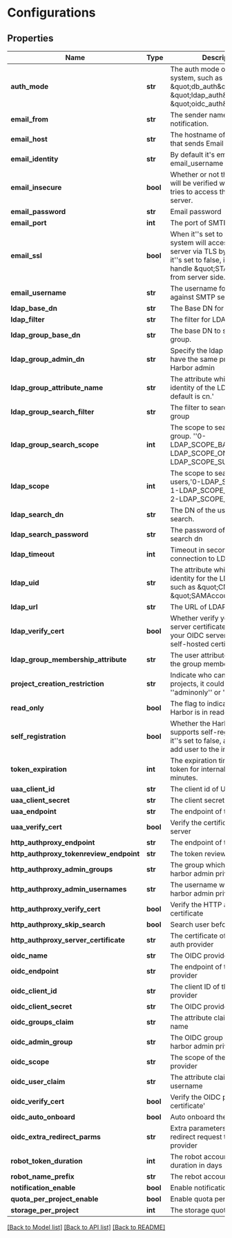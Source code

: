 # Configurations

## Properties
Name | Type | Description | Notes
------------ | ------------- | ------------- | -------------
**auth_mode** | **str** | The auth mode of current system, such as \&quot;db_auth\&quot;, \&quot;ldap_auth\&quot;, \&quot;oidc_auth\&quot; | [optional] 
**email_from** | **str** | The sender name for Email notification. | [optional] 
**email_host** | **str** | The hostname of SMTP server that sends Email notification. | [optional] 
**email_identity** | **str** | By default it&#39;s empty so the email_username is picked | [optional] 
**email_insecure** | **bool** | Whether or not the certificate will be verified when Harbor tries to access the email server. | [optional] 
**email_password** | **str** | Email password | [optional] 
**email_port** | **int** | The port of SMTP server | [optional] 
**email_ssl** | **bool** | When it&#39;&#39;s set to true the system will access Email server via TLS by default.  If it&#39;&#39;s set to false, it still will handle \&quot;STARTTLS\&quot; from server side. | [optional] 
**email_username** | **str** | The username for authenticate against SMTP server | [optional] 
**ldap_base_dn** | **str** | The Base DN for LDAP binding. | [optional] 
**ldap_filter** | **str** | The filter for LDAP search | [optional] 
**ldap_group_base_dn** | **str** | The base DN to search LDAP group. | [optional] 
**ldap_group_admin_dn** | **str** | Specify the ldap group which have the same privilege with Harbor admin | [optional] 
**ldap_group_attribute_name** | **str** | The attribute which is used as identity of the LDAP group, default is cn.&#39; | [optional] 
**ldap_group_search_filter** | **str** | The filter to search the ldap group | [optional] 
**ldap_group_search_scope** | **int** | The scope to search ldap group. &#39;&#39;0-LDAP_SCOPE_BASE, 1-LDAP_SCOPE_ONELEVEL, 2-LDAP_SCOPE_SUBTREE&#39;&#39; | [optional] 
**ldap_scope** | **int** | The scope to search ldap users,&#39;0-LDAP_SCOPE_BASE, 1-LDAP_SCOPE_ONELEVEL, 2-LDAP_SCOPE_SUBTREE&#39; | [optional] 
**ldap_search_dn** | **str** | The DN of the user to do the search. | [optional] 
**ldap_search_password** | **str** | The password of the ldap search dn | [optional] 
**ldap_timeout** | **int** | Timeout in seconds for connection to LDAP server | [optional] 
**ldap_uid** | **str** | The attribute which is used as identity for the LDAP binding, such as \&quot;CN\&quot; or \&quot;SAMAccountname\&quot; | [optional] 
**ldap_url** | **str** | The URL of LDAP server | [optional] 
**ldap_verify_cert** | **bool** | Whether verify your OIDC server certificate, disable it if your OIDC server is hosted via self-hosted certificate. | [optional] 
**ldap_group_membership_attribute** | **str** | The user attribute to identify the group membership | [optional] 
**project_creation_restriction** | **str** | Indicate who can create projects, it could be &#39;&#39;adminonly&#39;&#39; or &#39;&#39;everyone&#39;&#39;. | [optional] 
**read_only** | **bool** | The flag to indicate whether Harbor is in readonly mode. | [optional] 
**self_registration** | **bool** | Whether the Harbor instance supports self-registration.  If it&#39;&#39;s set to false, admin need to add user to the instance. | [optional] 
**token_expiration** | **int** | The expiration time of the token for internal Registry, in minutes. | [optional] 
**uaa_client_id** | **str** | The client id of UAA | [optional] 
**uaa_client_secret** | **str** | The client secret of the UAA | [optional] 
**uaa_endpoint** | **str** | The endpoint of the UAA | [optional] 
**uaa_verify_cert** | **bool** | Verify the certificate in UAA server | [optional] 
**http_authproxy_endpoint** | **str** | The endpoint of the HTTP auth | [optional] 
**http_authproxy_tokenreview_endpoint** | **str** | The token review endpoint | [optional] 
**http_authproxy_admin_groups** | **str** | The group which has the harbor admin privileges | [optional] 
**http_authproxy_admin_usernames** | **str** | The username which has the harbor admin privileges | [optional] 
**http_authproxy_verify_cert** | **bool** | Verify the HTTP auth provider&#39;s certificate | [optional] 
**http_authproxy_skip_search** | **bool** | Search user before onboard | [optional] 
**http_authproxy_server_certificate** | **str** | The certificate of the HTTP auth provider | [optional] 
**oidc_name** | **str** | The OIDC provider name | [optional] 
**oidc_endpoint** | **str** | The endpoint of the OIDC provider | [optional] 
**oidc_client_id** | **str** | The client ID of the OIDC provider | [optional] 
**oidc_client_secret** | **str** | The OIDC provider secret | [optional] 
**oidc_groups_claim** | **str** | The attribute claims the group name | [optional] 
**oidc_admin_group** | **str** | The OIDC group which has the harbor admin privileges | [optional] 
**oidc_scope** | **str** | The scope of the OIDC provider | [optional] 
**oidc_user_claim** | **str** | The attribute claims the username | [optional] 
**oidc_verify_cert** | **bool** | Verify the OIDC provider&#39;s certificate&#39; | [optional] 
**oidc_auto_onboard** | **bool** | Auto onboard the OIDC user | [optional] 
**oidc_extra_redirect_parms** | **str** | Extra parameters to add when redirect request to OIDC provider | [optional] 
**robot_token_duration** | **int** | The robot account token duration in days | [optional] 
**robot_name_prefix** | **str** | The rebot account name prefix | [optional] 
**notification_enable** | **bool** | Enable notification | [optional] 
**quota_per_project_enable** | **bool** | Enable quota per project | [optional] 
**storage_per_project** | **int** | The storage quota per project | [optional] 

[[Back to Model list]](../README.md#documentation-for-models) [[Back to API list]](../README.md#documentation-for-api-endpoints) [[Back to README]](../README.md)


